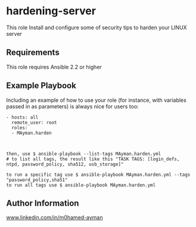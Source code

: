 hardening-server
===============



This role Install and configure some of security tips to harden your LINUX server 

Requirements
------------

This role requires Ansible 2.2 or higher


Example Playbook
----------------

Including an example of how to use your role (for instance, with variables passed in as parameters) is always nice for users too:

	- hosts: all
      remote_user: root
      roles:
      - MAyman.harden

    

	then, use $ ansible-playbook --list-tags MAyman.harden.yml 
	# to list all tags, the result like this "TASK TAGS: [login_defs, ntpd, password_policy, sha512, usb_storage]" 
 
 	to run a specific tag use $ ansible-playbook MAyman.harden.yml --tags "password_policy,sha51"
 	to run all tags use $ ansible-playbook MAyman.harden.yml

Author Information
------------------

www.linkedin.com/in/m0hamed-ayman


